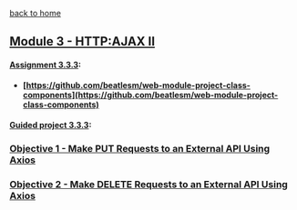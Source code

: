 [back to home](https://github.com/beatlesm/)

## [Module 3 - HTTP:AJAX II](https://github.com/beatlesm/web/tree/main/3.3/Module333)

#### [Assignment 3.3.3](https://github.com/beatlesm/web/tree/main/3.3/Module333/Assignment333):

-   **[https://github.com/beatlesm/web-module-project-class-components](https://github.com/beatlesm/web-module-project-class-components)**
   
#### [Guided project 3.3.3](https://github.com/beatlesm/web/tree/main/3.3/Module333/guided333):


### [Objective 1 - Make PUT Requests to an External API Using Axios](./Objects/Object_1.md)

### [Objective 2 - Make DELETE Requests to an External API Using Axios](./Objects/Object_2.md)

